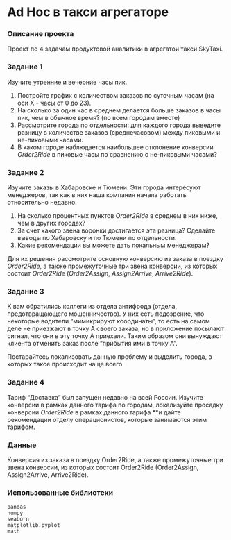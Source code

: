 # Ad Hoc в такси агрегаторе

### Описание проекта
Проект по 4 задачам продуктовой аналитики в агрегатои такси SkyTaxi.

### Задание 1
Изучите утренние и вечерние часы пик. 

1. Постройте график с количеством заказов по суточным часам (на оси Х - часы от 0 до 23).
2. На сколько за один час в среднем делается больше заказов в часы пик, чем в обычное время? (по всем городам вместе)
3. Рассмотрите города по отдельности: для каждого города выведите разницу в количестве заказов (среднечасовом) между пиковыми и не-пиковыми часами.
4. В каком городе наблюдается наибольшее отклонение конверсии *Order2Ride* в пиковые часы по сравнению с не-пиковыми часами?

### Задание 2

Изучите заказы в Хабаровске и Тюмени. Эти города интересуют менеджеров, так как в них наша компания начала работать относительно недавно. 

1. На сколько процентных пунктов *Order2Ride* в среднем в них ниже, чем в других городах? 
2. За счет какого звена воронки достигается эта разница? Сделайте выводы по Хабаровску и по Тюмени по отдельности.
3. Какие рекомендации вы можете дать локальным менеджерам?

Для их решения рассмотрите основную конверсию из заказа в поездку *Order2Ride*, а также промежуточные три звена конверсии, из которых состоит *Order2Ride* (*Order2Assign*, *Assign2Arrive*, *Arrive2Ride*).

### Задание 3

К вам обратились коллеги из отдела антифрода (отдела, предотвращающего мошенничество). У них есть подозрение, что некоторые водители “мимикрируют координаты”, то есть на самом деле не приезжают в точку А своего заказа, но в приложение посылают сигнал, что они в эту точку А приехали. Таким образом они вынуждают клиента отменить заказ после “прибытия ими в точку А”.

Постарайтесь локализовать данную проблему и выделить города, в которых такое происходит чаще всего.

### Задание 4

Тариф “Доставка” был запущен недавно на всей России. Изучите конверсии в рамках данного тарифа по городам, локализуйте просадку конверсии *Order2Ride* в рамках данного тарифа **и дайте рекомендации отделу операционистов, которые занимаются этим тарифом.

### Данные

Конверсия из заказа в поездку Order2Ride, а также промежуточные три звена конверсии, из которых состоит Order2Ride (Order2Assign, Assign2Arrive, Arrive2Ride).

### Использованные библиотеки

```
pandas
numpy
seaborn
matplotlib.pyplot
math

